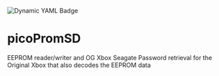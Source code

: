 ![Dynamic YAML Badge](https://img.shields.io/badge/dynamic/yaml?url=https%3A%2F%2Fraw.githubusercontent.com%2Fdtomcat%2FpicoPromSD%2Fmain%2Ffirmware%2FversionInfo.yml&query=%24.version&label=Latest%20Firmware&labelColor=orange)

# picoPromSD
EEPROM reader/writer and OG Xbox Seagate Password retrieval for the Original Xbox that also decodes the EEPROM data
